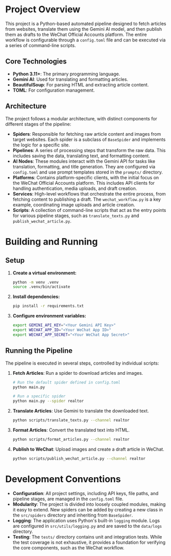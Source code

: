 # Project Overview

This project is a Python-based automated pipeline designed to fetch articles from websites, translate them using the Gemini AI model, and then publish them as drafts to the WeChat Official Accounts platform. The entire workflow is configurable through a `config.toml` file and can be executed via a series of command-line scripts.

## Core Technologies

*   **Python 3.11+**: The primary programming language.
*   **Gemini AI**: Used for translating and formatting articles.
*   **BeautifulSoup**: For parsing HTML and extracting article content.
*   **TOML**: For configuration management.

## Architecture

The project follows a modular architecture, with distinct components for different stages of the pipeline:

*   **Spiders**: Responsible for fetching raw article content and images from target websites. Each spider is a subclass of `BaseSpider` and implements the logic for a specific site.
*   **Pipelines**: A series of processing steps that transform the raw data. This includes saving the data, translating text, and formatting content.
*   **AI Nodes**: These modules interact with the Gemini API for tasks like translation, formatting, and title generation. They are configured via `config.toml` and use prompt templates stored in the `prompts/` directory.
*   **Platforms**: Contains platform-specific clients, with the initial focus on the WeChat Official Accounts platform. This includes API clients for handling authentication, media uploads, and draft creation.
*   **Services**: High-level workflows that orchestrate the entire process, from fetching content to publishing a draft. The `wechat_workflow.py` is a key example, coordinating image uploads and article creation.
*   **Scripts**: A collection of command-line scripts that act as the entry points for various pipeline stages, such as `translate_texts.py` and `publish_wechat_article.py`.

# Building and Running

## Setup

1.  **Create a virtual environment:**
    ```bash
    python -m venv .venv
    source .venv/bin/activate
    ```

2.  **Install dependencies:**
    ```bash
    pip install -r requirements.txt
    ```

3.  **Configure environment variables:**
    ```bash
    export GEMINI_API_KEY="<Your Gemini API Key>"
    export WECHAT_APP_ID="<Your WeChat App ID>"
    export WECHAT_APP_SECRET="<Your WeChat App Secret>"
    ```

## Running the Pipeline

The pipeline is executed in several steps, controlled by individual scripts:

1.  **Fetch Articles**: Run a spider to download articles and images.
    ```bash
    # Run the default spider defined in config.toml
    python main.py

    # Run a specific spider
    python main.py --spider realtor
    ```

2.  **Translate Articles**: Use Gemini to translate the downloaded text.
    ```bash
    python scripts/translate_texts.py --channel realtor
    ```

3.  **Format Articles**: Convert the translated text into HTML.
    ```bash
    python scripts/format_articles.py --channel realtor
    ```

4.  **Publish to WeChat**: Upload images and create a draft article in WeChat.
    ```bash
    python scripts/publish_wechat_article.py --channel realtor
    ```

# Development Conventions

*   **Configuration**: All project settings, including API keys, file paths, and pipeline stages, are managed in the `config.toml` file.
*   **Modularity**: The project is divided into loosely coupled modules, making it easy to extend. New spiders can be added by creating a new class in the `src/spiders` directory and inheriting from `BaseSpider`.
*   **Logging**: The application uses Python's built-in `logging` module. Logs are configured in `src/utils/logging.py` and are saved to the `data/logs` directory.
*   **Testing**: The `tests/` directory contains unit and integration tests. While the test coverage is not exhaustive, it provides a foundation for verifying the core components, such as the WeChat workflow.
